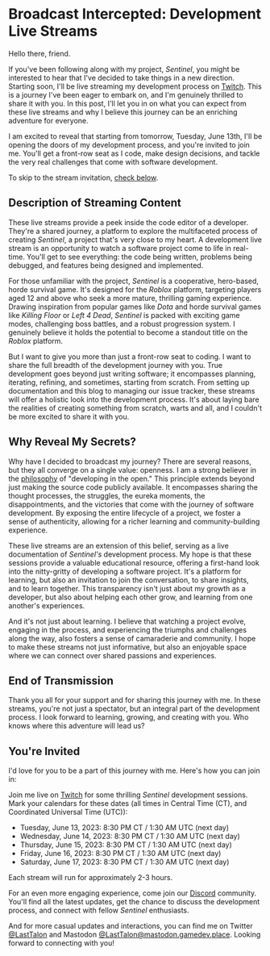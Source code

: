 # Broadcast Intercepted: Development Live Streams

Hello there, friend.

If you've been following along with my project, _Sentinel_, you might be
interested to hear that I've decided to take things in a new direction. Starting
soon, I'll be live streaming my development process on [Twitch]. This is a
journey I've been eager to embark on, and I'm genuinely thrilled to share it
with you. In this post, I'll let you in on what you can expect from these live
streams and why I believe this journey can be an enriching adventure for
everyone.

I am excited to reveal that starting from tomorrow, Tuesday, June 13th, I'll be
opening the doors of my development process, and you're invited to join me.
You'll get a front-row seat as I code, make design decisions, and tackle the
very real challenges that come with software development.

To skip to the stream invitation, [check below](#youre-invited).

## Description of Streaming Content

These live streams provide a peek inside the code editor of a developer. They're
a shared journey, a platform to explore the multifaceted process of creating
_Sentinel_, a project that's very close to my heart. A development live stream
is an opportunity to watch a software project come to life in real-time. You'll
get to see everything: the code being written, problems being debugged, and
features being designed and implemented.

For those unfamiliar with the project, _Sentinel_ is a cooperative, hero-based,
horde survival game. It's designed for the _Roblox_ platform, targeting players
aged 12 and above who seek a more mature, thrilling gaming experience. Drawing
inspiration from popular games like _Dota_ and horde survival games like
_Killing Floor_ or _Left 4 Dead_, _Sentinel_ is packed with exciting game modes,
challenging boss battles, and a robust progression system. I genuinely believe
it holds the potential to become a standout title on the _Roblox_ platform.

But I want to give you more than just a front-row seat to coding. I want to
share the full breadth of the development journey with you. True development
goes beyond just writing software; it encompasses planning, iterating, refining,
and sometimes, starting from scratch. From setting up documentation and this
blog to managing our issue tracker, these streams will offer a holistic look
into the development process. It's about laying bare the realities of creating
something from scratch, warts and all, and I couldn't be more excited to share
it with you.

## Why Reveal My Secrets?

Why have I decided to broadcast my journey? There are several reasons, but they
all converge on a single value: openness. I am a strong believer in the
[philosophy](http://www.catb.org/~esr/writings/cathedral-bazaar/) of "developing
in the open." This principle extends beyond just making the source code publicly
available. It encompasses sharing the thought processes, the struggles, the
eureka moments, the disappointments, and the victories that come with the
journey of software development. By exposing the entire lifecycle of a project,
we foster a sense of authenticity, allowing for a richer learning and
community-building experience.

These live streams are an extension of this belief, serving as a live
documentation of _Sentinel's_ development process. My hope is that these
sessions provide a valuable educational resource, offering a first-hand look
into the nitty-gritty of developing a software project. It's a platform for
learning, but also an invitation to join the conversation, to share insights,
and to learn together. This transparency isn't just about my growth as a
developer, but also about helping each other grow, and learning from one
another's experiences.

And it's not just about learning. I believe that watching a project evolve,
engaging in the process, and experiencing the triumphs and challenges along the
way, also fosters a sense of camaraderie and community. I hope to make these
streams not just informative, but also an enjoyable space where we can connect
over shared passions and experiences.

## End of Transmission

Thank you all for your support and for sharing this journey with me. In these
streams, you're not just a spectator, but an integral part of the development
process. I look forward to learning, growing, and creating with you. Who knows
where this adventure will lead us?

## You're Invited

I'd love for you to be a part of this journey with me. Here's how you can join
in:

Join me live on [Twitch] for some thrilling _Sentinel_ development sessions.
Mark your calendars for these dates (all times in Central Time (CT), and
Coordinated Universal Time (UTC)):

- Tuesday, June 13, 2023: 8:30 PM CT / 1:30 AM UTC (next day)
- Wednesday, June 14, 2023: 8:30 PM CT / 1:30 AM UTC (next day)
- Thursday, June 15, 2023: 8:30 PM CT / 1:30 AM UTC (next day)
- Friday, June 16, 2023: 8:30 PM CT / 1:30 AM UTC (next day)
- Saturday, June 17, 2023: 8:30 PM CT / 1:30 AM UTC (next day)

Each stream will run for approximately 2-3 hours.

For an even more engaging experience, come join our [Discord] community. You'll
find all the latest updates, get the chance to discuss the development process,
and connect with fellow _Sentinel_ enthusiasts.

And for more casual updates and interactions, you can find me on Twitter
[@LastTalon](https://twitter.com/LastTalon) and Mastodon
[@LastTalon@mastodon.gamedev.place](https://mastodon.gamedev.place/@LastTalon).
Looking forward to connecting with you!

[discord]: https://discord.gg/aq2UkZUWsj
[twitch]: https://www.twitch.tv/lasttalon
